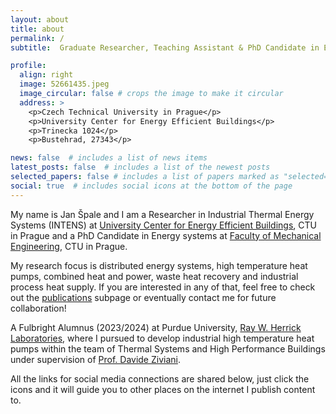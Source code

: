 ```yaml
---
layout: about
title: about
permalink: /
subtitle:  Graduate Researcher, Teaching Assistant & PhD Candidate in Energy & Process Engineering

profile:
  align: right
  image: 52661435.jpeg
  image_circular: false # crops the image to make it circular
  address: >
    <p>Czech Technical University in Prague</p>
    <p>University Center for Energy Efficient Buildings</p>
    <p>Trinecka 1024</p>
    <p>Bustehrad, 27343</p>

news: false  # includes a list of news items
latest_posts: false  # includes a list of the newest posts
selected_papers: false # includes a list of papers marked as "selected={true}"
social: true  # includes social icons at the bottom of the page
---
```

My name is Jan Špale and I am a Researcher in Industrial Thermal Energy Systems (INTENS) at [University Center for Energy Efficient Buildings](https://www.uceeb.cz/en/intens-en/), CTU in Prague and a PhD Candidate in Energy systems at [Faculty of Mechanical Engineering](https://www.fs.cvut.cz/en/home/), CTU in Prague.

My research focus is distributed energy systems, high temperature heat pumps, combined heat and power, waste heat recovery and industrial process heat supply. If you are interested in any of that, feel free to check out the [publications](https://janspale.github.io/publications/) subpage or eventually contact me for future collaboration!

A Fulbright Alumnus (2023/2024) at Purdue University, [Ray W. Herrick Laboratories](https://engineering.purdue.edu/Herrick), where I pursued to develop industrial high temperature heat pumps within the team of Thermal Systems and High Performance Buildings under supervision of [Prof. Davide Ziviani](https://engineering.purdue.edu/ME/People/ptProfile?resource_id=164622).

All the links for social media connections are shared below, just click the icons and it will guide you to other places on the internet I publish content to.
